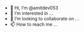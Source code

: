 - 👋 Hi, I’m @amitdev053
- 👀 I’m interested in ...
- 💞️ I’m looking to collaborate on ...
- 📫 How to reach me ...

<!---
amitdev053/amitdev053 is a ✨ special ✨ repository because its `README.md` (this file) appears on your GitHub profile.
You can click the Preview link to take a look at your changes.
--->
